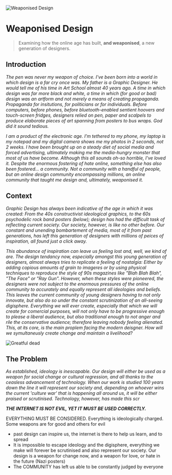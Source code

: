 ![Weaponised Design](https://user-images.githubusercontent.com/93599281/139946882-2c23c862-e858-4e3c-a784-e470eefe03b2.jpg)

# Weaponised Design                                                                                                                                                           
> Examining how the online age has built, **and weaponised**, a new generation of designers.
                                                                                                
## Introduction

*The pen was never my weapon of choice. I've been born into a world in which design is a far cry once was. My father is a Graphic Designer. He would tell me of his time in Art School almost 40 years ago. A time in which design was far more black and white, a time in which (for good or bad) design was an artform and not merely a means of creating propaganda. Propaganda for insitutions, for politicians or for individuals. Before computers, before phones, before bluetooth-enabled sentient hoovers and touch-screen fridges, designers relied on pen, paper and scalpels to produce elaborate pieces of art spanning from posters to bus wraps. God did it sound tedious.*

*I am a product of the electronic age. I’m tethered to my phone, my laptop is my notepad and my digital camera shows me my photos in 2 seconds, not 2 weeks. I have been brought up on a steady diet of social media and forced advertising, ultimately making me the media-hungry monster that most of us have become. Although this all sounds oh-so horrible, I've loved it. Despite the enormous fostering of hate online, something else has also been fostered… a community. Not a community with a handful of people, but an online design community encompassing millions, an online community that taught me design and, ultimately, weaponised it.*

## Context

*Graphic Design has always been indicative of the age in which it was created: From the 40s constructivist ideological graphics, to the 60s psychodelic rock band posters (below); design has had the difficult task of reflecting current society. Our society, however, is like no other before. Our constant and unending bombartement of media, most of it from past generations, has left this generation of designers with millions of peices of inspiration, all found just a click away.*

*This abundance of inspiration can leave us feeling lost and, well, we kind of are. The design tendancy now, especially amongst this young generation of designers, almost always tries to replicate a feeling of nostalgia: Either by adding copious amounts of grain to imageres or by using physical techniques to reproduce the style of 90s magazines like "Blah Blah Blah", "The Face" or "Ray Gun". However, when these styles were pioneered, the designers were not subject to the enormous pressures of the online community to accurately and equally represent all ideologies and beliefs. This leaves the current community of young designers having to not only innovate, but also do so under the constant scrutinization of an all-seeing digisphere. Everything we will ever create, especially that which we will create for comercial purposes, will not only have to be progressive enough to please a liberal audience, but also traditional enough to not anger and rile the conservative audience; therefore leaving nobody feeling alienated. This, at its core, is the main proplem facing the modern deisgner. How will we symultaneusly create change and maintain a livelihood?*

![Greatful dead](https://user-images.githubusercontent.com/93599281/139965665-d848964d-d337-4827-8d4f-7e2309f724aa.jpg)

## The Problem

*As established, ideology is inescapable. Our design will either be used as a weapon for social change or cultural regression, and all thanks to the ceasless advancement of technology. When our work is studied 100 years down the line it will represent our society and, depending on whoever wins the current 'culture war' that is happening all around us, it will be either praised or scrutinised. Technology, however, has made this scr*


***THE INTERNET IS NOT EVIL, YET IT MUST BE USED CORRECTLY.***


EVERYTHING MUST BE CONSIDERED. Everything is ideologically charged. Some weapons are for good and others for evil

- past design can inspire us, the internet is there to help us learn, and to spread
- It is impossible to escape ideology and the digisphere, everything we make will forever be scrutinised and also represent our society. Our design is a weapon for change now, and a weapon for love, or hate in the future (Nazi posters)
- The COMMUNITY has left us able to be constantly judged by everyone
